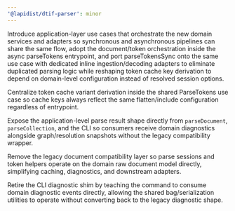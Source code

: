 ```yaml
---
'@lapidist/dtif-parser': minor
---
```


Introduce application-layer use cases that orchestrate the new domain services and adapters so synchronous and asynchronous
pipelines can share the same flow, adopt the document/token orchestration inside the async parseTokens entrypoint, and port
parseTokensSync onto the same use case with dedicated inline ingestion/decoding adapters to eliminate duplicated parsing
logic while reshaping token cache key derivation to depend on domain-level configuration instead of resolved session
options.

Centralize token cache variant derivation inside the shared ParseTokens use case so cache keys always reflect the same
flatten/include configuration regardless of entrypoint.

Expose the application-level parse result shape directly from `parseDocument`, `parseCollection`, and the CLI so
consumers receive domain diagnostics alongside graph/resolution snapshots without the legacy compatibility wrapper.

Remove the legacy document compatibility layer so parse sessions and token helpers operate on the domain raw document
model directly, simplifying caching, diagnostics, and downstream adapters.

Retire the CLI diagnostic shim by teaching the command to consume domain diagnostic events directly, allowing the shared
bag/serialization utilities to operate without converting back to the legacy diagnostic shape.
